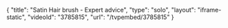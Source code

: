 {
    "title": "Satin Hair brush - Expert advice",
    "type": "solo",
    "layout": "iframe-static",
    "videoId": "3785815",
    "url": "\/tvpembed\/3785815"
}